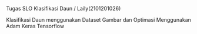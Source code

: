 Tugas SLO Klasifikasi Daun / Laily(2101201026)

Klasifikasi Daun menggunakan Dataset Gambar dan Optimasi Menggunakan Adam Keras Tensorflow
